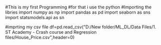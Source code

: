 #This is my first Programming 
#for that i use the python 
#Importing the libries
import numpy as np
import pandas as pd
import seaborn as sns
import statsmodels.api as sn

#imprting my csv file
df=pd.read_csv("D:/New folder/ML_DL/Data Files/1. ST Academy - Crash course and Regression files/House_Price.csv",header=0)


